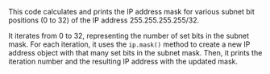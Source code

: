 This code calculates and prints the IP address mask for various subnet bit positions (0 to 32) of the IP address 255.255.255.255/32.

It iterates from 0 to 32, representing the number of set bits in the subnet mask. For each iteration, it uses the `ip.mask()` method to create a new IP address object with that many set bits in the subnet mask. Then, it prints the iteration number and the resulting IP address with the updated mask.
